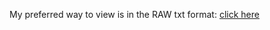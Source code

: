 My preferred way to view is in the RAW txt format: 
[click here](https://raw.githubusercontent.com/aaiiintt/youtubewatchlist.txt/main/YouTubeWatchlistVHSHORROR.txt)
